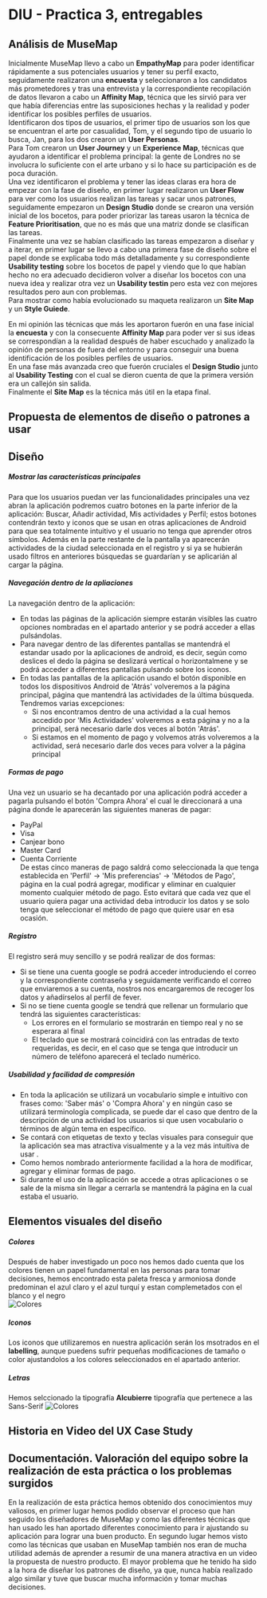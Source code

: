 # DIU - Practica 3, entregables

## Análisis de MuseMap   
Inicialmente MuseMap llevo a cabo un **EmpathyMap** para poder identificar rápidamente a sus potenciales usuarios y tener su perfil exacto, seguidamente realizaron una **encuesta** y seleccionaron a los candidatos más prometedores y tras una entrevista y la correspondiente recopilación de datos llevaron a cabo un **Affinity Map**, técnica que les sirvió para ver que había diferencias entre las suposiciones hechas y la realidad y poder identificar los posibles perfiles de usuarios.  
Identificaron dos tipos de usuarios, el primer tipo de usuarios son los que se encuentran el arte por casualidad, Tom, y el segundo tipo de usuario lo busca, Jan, para los dos crearon un **User Personas**.  
Para Tom crearon un **User Journey** y un **Experience Map**, técnicas que ayudaron a identificar el problema principal: la gente de Londres no se involucra lo suficiente con el arte urbano y si lo hace su participación es de poca duración.  
Una vez identificaron el problema y tener las ideas claras era hora de empezar con la fase de diseño, en primer lugar realizaron un **User Flow** para ver como los usuarios realizan las tareas y sacar unos patrones, seguidamente empezaron un **Design Studio** donde se crearon una versión inicial de los bocetos, para poder priorizar las tareas usaron la técnica de **Feature Prioritisation**, que no es más que una matriz donde se clasifican las tareas.  
Finalmente una vez se habían clasificado las tareas empezaron a diseñar y a iterar, en primer lugar se llevo a cabo una primera fase de diseño sobre el papel donde se explicaba todo más detalladamente y su correspondiente **Usability testing** sobre los bocetos de papel y viendo que lo que habían hecho no era adecuado decidieron volver a diseñar los bocetos con una nueva idea y realizar otra vez un **Usability testin** pero esta vez con mejores resultados pero aun con problemas.  
Para mostrar como había evolucionado su maqueta realizaron un **Site Map** y un **Style Guiede**.  
  
En mi opinión las técnicas que más les aportaron fuerón en una fase inicial la **encuesta** y con la consecuente **Affinity Map** para poder ver si sus ideas se correspondían a la realidad después de haber escuchado y analizado la opinión de personas de fuera del entorno y para conseguir una buena identificación de los posibles perfiles de usuarios.  
En una fase más avanzada creo que fuerón cruciales el **Design Studio** junto al **Usability Testing** con el cual se dieron cuenta de que la primera versión era un callejón sin salida.  
Finalmente el **Site Map** es la técnica más útil en la etapa final.

## Propuesta de elementos de diseño o patrones a usar 

## Diseño 

##### Mostrar las características principales 
Para que los usuarios puedan ver las funcionalidades principales una vez abran la aplicación podremos cuatro botones en la parte inferior de la aplicación: Buscar, Añadir actividad, Mis actividades y Perfil; estos botones contendrán texto y iconos que se usan en otras aplicaciones de Android para que sea totalmente intuitivo y el usuario no tenga que aprender otros símbolos.
Además en la parte restante de la pantalla ya aparecerán actividades de la ciudad seleccionada en el registro y si ya se hubierán usado filtros en anteriores búsquedas se guardarían y se aplicarián al cargar la página.

##### Navegación dentro de la apliaciones
La navegación dentro de la aplicación: 
 - En todas las páginas de la aplicación siempre estarán visibles las cuatro opciones nombradas en el apartado anterior y se podrá acceder a ellas pulsándolas.
 - Para navegar dentro de las diferentes pantallas se mantendrá el estandar usado por la aplicaciones de android, es decir, según como deslices el dedo la página se deslizará vertical o horizontalmene y se podrá acceder a diferentes pantallas pulsando sobre los iconos.
 - En todas las pantallas de la aplicación usando el botón disponible en todos los dispositivos Android de 'Atrás' volveremos a la página principal, página que mantendrá las actividades de la última búsqueda. Tendremos varias excepciones:
     * Si nos encontramos dentro de una actividad a la cual hemos accedido por 'Mis Actividades' volveremos a esta página y no a la principal, será necesario darle dos veces al botón 'Atrás'.
     * Si estamos en el momento de pago y volvemos atrás volveremos a la actividad, será necesario darle dos veces para volver a la página principal

##### Formas de pago 
Una vez un usuario se ha decantado por una aplicación podrá acceder a pagarla pulsando el botón 'Compra Ahora' el cual le direccionará a una página donde le aparecerán las siguientes maneras de pagar:
- PayPal
- Visa
- Canjear bono
- Master Card 
- Cuenta Corriente  
De estas cinco maneras de pago saldrá como seleccionada la que tenga establecida en 'Perfil' -> 'Mis preferencias' -> 'Métodos de Pago', página en la cual podrá agregar, modificar y eliminar en cualquier momento cualquier método de pago. Esto evitará que cada vez que el usuario quiera pagar una actividad deba introducir los datos y se solo tenga que seleccionar el método de pago que quiere usar en esa ocasión.

##### Registro
El registro será muy sencillo y se podrá realizar de dos formas:
- Si se tiene una cuenta google se podrá acceder introduciendo el correo y la correspondiente contraseña y seguidamente verificando el correo que enviaremos a su cuenta, nostros nos encargaremos de recoger los datos y añadírselos al perfil de fever.
- Si no se tiene cuenta google se tendrá que rellenar un formulario que tendrá las siguientes características:
    * Los errores en el formulario se mostrarán en tiempo real y no se esperara al final 
    * El teclado que se mostrará coincidirá con las entradas de texto requeridas, es decir, en el caso que se tenga que introducir un número de teléfono aparecerá el teclado numérico.
   
##### Usabilidad y facilidad de compresión
 - En toda la aplicación se utilizará un vocabulario simple e intuitivo con frases como: 'Saber más' o 'Compra Ahora' y en ningún caso se utilizará terminología complicada, se puede dar el caso que dentro de la descripción de una actividad los usuarios si que usen vocabulario o términos de algún tema en específico.
 - Se contará con etiquetas de texto y teclas visuales para conseguir que la aplicación sea mas atractiva visualmente y a la vez más intuitiva de usar .
 - Como hemos nombrado anteriormente  facilidad a la hora de modificar, agregar y eliminar formas de pago.
 - Si durante el uso de la aplicación se accede a otras aplicaciones o se sale de la misma sin llegar a cerrarla se mantendrá la página en la cual estaba el usuario.
 
 ## Elementos visuales del diseño 
 
 ##### Colores 
 Después de haber investigado un poco nos hemos dado cuenta que los colores tienen un papel fundamental en las personas para tomar decisiones, hemos encontrado esta paleta fresca y armoniosa donde predominan el azul claro y el azul turquí y estan complemetados con el blanco y el negro     
 ![Colores](https://paletasdecolores.com/wp-content/uploads/2015/08/cvetovaya-palitra-2275.png)    
  
 
 ##### Iconos 
 Los iconos que utilizaremos en nuestra aplicación serán los msotrados en el **labelling**, aunque puedens sufrir pequeñas modificaciones de tamaño o color ajustandolos a los colores seleccionados en el apartado anterior.
 
  ##### Letras
 Hemos selccionado la tipografía **Alcubierre** tipografía que pertenece a las Sans-Serif 
 ![Colores](https://i2.wp.com/www.dafontfree.io/wp-content/uploads/2017/12/Alcubierre-full-image.jpg?resize=1125%2C7905&ssl=1)



## Historia en Video del UX Case Study


## Documentación. Valoración del equipo sobre la realización de esta práctica o los problemas surgidos

En la realización de esta práctica hemos obtenido dos conocimientos muy valiosos, en primer lugar hemos podido observar el proceso que han seguido los diseñadores de MuseMap y como las diferentes técnicas que han usado les han aportado diferentes conocimiento para ir ajustando su aplicación para lograr una buen producto. En segundo lugar hemos visto como las técnicas que usaban en MuseMap también nos eran de mucha utilidad además de aprender a resumir de una manera atractiva en un video la propuesta de nuestro producto.
El mayor problema que he tenido ha sido a la hora de diseñar los patrones de diseño, ya que, nunca había realizado algo similar y tuve que buscar mucha información y tomar muchas decisiones.
 
